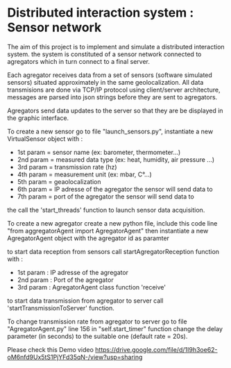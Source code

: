 # Distributed interaction system : Sensor network

The aim of this project is to implement and simulate a distributed interaction system. the system is constituted of a sensor network connected to agregators which in turn connect to a final server.   

Each agregator receives data from a set of sensors (software simulated sensors) situated approximately in the same geolocalization.
All data transmisions are done via TCP/IP protocol using client/server architecture, messages are parsed into json strings before they are sent to agregators. 

Agregators send data updates to the server so that they are be displayed in the graphic interface.

To create a new sensor go to file "launch_sensors.py", instantiate a new VirtualSensor object with :
- 1st param = sensor name (ex: barometer, thermometer...)
- 2nd param = measured data type (ex: heat, humidity, air pressure ...)
- 3rd param = transmission rate (hz)
- 4th param = measurement unit (ex: mbar, C°...)
- 5th param = geaolocalization
- 6th param = IP adresse of the agregator the sensor will send data to 
- 7th param = port of the agregator the sensor will send data to

the call the 'start_threads' function to launch sensor data acquisition. 

To create a new agregator create a new python file, include this code line "from aggregatorAgent import AgregatorAgent" then instantiate a new AgregatorAgent object with the agregator id as paramter

to start data reception from sensors call startAgregatorReception function with :

- 1st param : IP adresse of the agregator
- 2nd param : Port of the agregator
- 3rd param : AgregatorAgent class function 'receive'

to start data transmission from agregator to server call 'startTransmissionToServer' function.

To change transmission rate from agregator to server go to file "AgregatorAgent.py" line 156 
in "self.start_timer" function change the delay parameter (in seconds) to the suitable one (default rate = 20s).

Please check this Demo video https://drive.google.com/file/d/1I9h3oe62-oM6nfd9Ux5tS1PjYFd35qN-/view?usp=sharing

